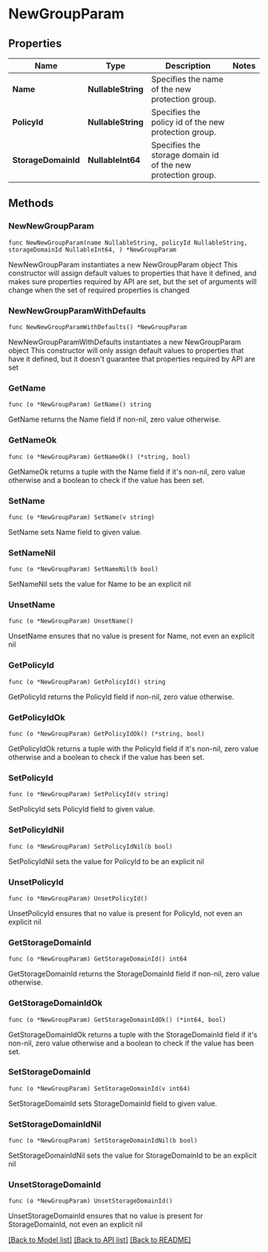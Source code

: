 # NewGroupParam

## Properties

Name | Type | Description | Notes
------------ | ------------- | ------------- | -------------
**Name** | **NullableString** | Specifies the name of the new protection group. | 
**PolicyId** | **NullableString** | Specifies the policy id of the new protection group. | 
**StorageDomainId** | **NullableInt64** | Specifies the storage domain id of the new protection group. | 

## Methods

### NewNewGroupParam

`func NewNewGroupParam(name NullableString, policyId NullableString, storageDomainId NullableInt64, ) *NewGroupParam`

NewNewGroupParam instantiates a new NewGroupParam object
This constructor will assign default values to properties that have it defined,
and makes sure properties required by API are set, but the set of arguments
will change when the set of required properties is changed

### NewNewGroupParamWithDefaults

`func NewNewGroupParamWithDefaults() *NewGroupParam`

NewNewGroupParamWithDefaults instantiates a new NewGroupParam object
This constructor will only assign default values to properties that have it defined,
but it doesn't guarantee that properties required by API are set

### GetName

`func (o *NewGroupParam) GetName() string`

GetName returns the Name field if non-nil, zero value otherwise.

### GetNameOk

`func (o *NewGroupParam) GetNameOk() (*string, bool)`

GetNameOk returns a tuple with the Name field if it's non-nil, zero value otherwise
and a boolean to check if the value has been set.

### SetName

`func (o *NewGroupParam) SetName(v string)`

SetName sets Name field to given value.


### SetNameNil

`func (o *NewGroupParam) SetNameNil(b bool)`

 SetNameNil sets the value for Name to be an explicit nil

### UnsetName
`func (o *NewGroupParam) UnsetName()`

UnsetName ensures that no value is present for Name, not even an explicit nil
### GetPolicyId

`func (o *NewGroupParam) GetPolicyId() string`

GetPolicyId returns the PolicyId field if non-nil, zero value otherwise.

### GetPolicyIdOk

`func (o *NewGroupParam) GetPolicyIdOk() (*string, bool)`

GetPolicyIdOk returns a tuple with the PolicyId field if it's non-nil, zero value otherwise
and a boolean to check if the value has been set.

### SetPolicyId

`func (o *NewGroupParam) SetPolicyId(v string)`

SetPolicyId sets PolicyId field to given value.


### SetPolicyIdNil

`func (o *NewGroupParam) SetPolicyIdNil(b bool)`

 SetPolicyIdNil sets the value for PolicyId to be an explicit nil

### UnsetPolicyId
`func (o *NewGroupParam) UnsetPolicyId()`

UnsetPolicyId ensures that no value is present for PolicyId, not even an explicit nil
### GetStorageDomainId

`func (o *NewGroupParam) GetStorageDomainId() int64`

GetStorageDomainId returns the StorageDomainId field if non-nil, zero value otherwise.

### GetStorageDomainIdOk

`func (o *NewGroupParam) GetStorageDomainIdOk() (*int64, bool)`

GetStorageDomainIdOk returns a tuple with the StorageDomainId field if it's non-nil, zero value otherwise
and a boolean to check if the value has been set.

### SetStorageDomainId

`func (o *NewGroupParam) SetStorageDomainId(v int64)`

SetStorageDomainId sets StorageDomainId field to given value.


### SetStorageDomainIdNil

`func (o *NewGroupParam) SetStorageDomainIdNil(b bool)`

 SetStorageDomainIdNil sets the value for StorageDomainId to be an explicit nil

### UnsetStorageDomainId
`func (o *NewGroupParam) UnsetStorageDomainId()`

UnsetStorageDomainId ensures that no value is present for StorageDomainId, not even an explicit nil

[[Back to Model list]](../README.md#documentation-for-models) [[Back to API list]](../README.md#documentation-for-api-endpoints) [[Back to README]](../README.md)


